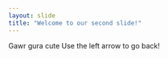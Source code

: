 ```yaml
---
layout: slide
title: "Welcome to our second slide!"
---
```

Gawr gura cute
Use the left arrow to go back!
